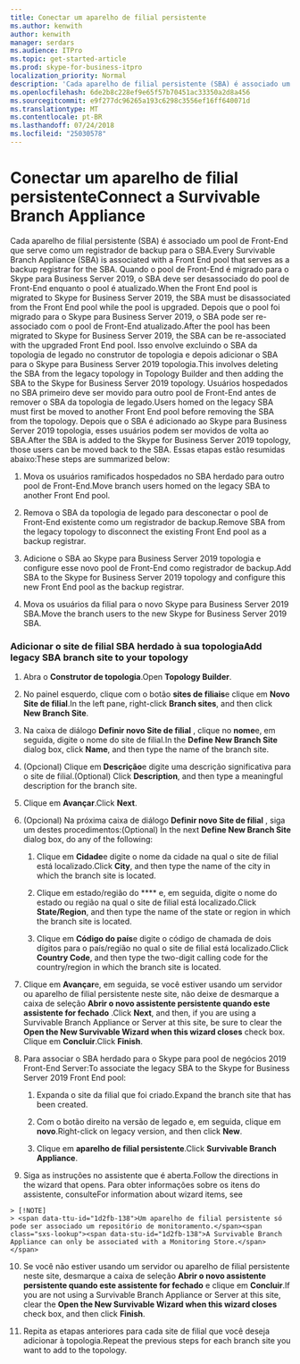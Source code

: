 ```yaml
---
title: Conectar um aparelho de filial persistente
ms.author: kenwith
author: kenwith
manager: serdars
ms.audience: ITPro
ms.topic: get-started-article
ms.prod: skype-for-business-itpro
localization_priority: Normal
description: 'Cada aparelho de filial persistente (SBA) é associado um pool de Front-End que serve como um registrador de backup para o SBA. Quando o pool é migrado para o Skype para Business Server 2019, o SBA Front-End deve ser removido de pool Front-End, enquanto o pool é atualizado, depois que o pool foi migrado para o Skype para Business Server 2019, o SBA pode ser novamente associado a F Front atualizados pool de término. Isso envolve excluindo o SBA da topologia de legado no construtor de topologia e depois adicionar o SBA para o Skype para Business Server 2019 topologia. Usuários hospedados no SBA primeiro deve ser movido para outro pool de Front-End antes de remover o SBA da topologia de legado. Após o SBA é adicionado ao Skype para Business Server 2019 topologia, esses usuários, em seguida, podem ser movidos volta ao SBA. Essas etapas estão resumidas abaixo:'
ms.openlocfilehash: 6de2b8c228ef9e65f57b70451ac33350a2d8a456
ms.sourcegitcommit: e9f277dc96265a193c6298c3556ef16ff640071d
ms.translationtype: MT
ms.contentlocale: pt-BR
ms.lasthandoff: 07/24/2018
ms.locfileid: "25030578"
---
```

# <a name="connect-a-survivable-branch-appliance"></a><span data-ttu-id="1d2fb-108">Conectar um aparelho de filial persistente</span><span class="sxs-lookup"><span data-stu-id="1d2fb-108">Connect a Survivable Branch Appliance</span></span>

<span data-ttu-id="1d2fb-109">Cada aparelho de filial persistente (SBA) é associado um pool de Front-End que serve como um registrador de backup para o SBA.</span><span class="sxs-lookup"><span data-stu-id="1d2fb-109">Every Survivable Branch Appliance (SBA) is associated with a Front End pool that serves as a backup registrar for the SBA.</span></span> <span data-ttu-id="1d2fb-110">Quando o pool de Front-End é migrado para o Skype para Business Server 2019, o SBA deve ser desassociado do pool de Front-End enquanto o pool é atualizado.</span><span class="sxs-lookup"><span data-stu-id="1d2fb-110">When the Front End pool is migrated to Skype for Business Server 2019, the SBA must be disassociated from the Front End pool while the pool is upgraded.</span></span> <span data-ttu-id="1d2fb-111">Depois que o pool foi migrado para o Skype para Business Server 2019, o SBA pode ser re-associado com o pool de Front-End atualizado.</span><span class="sxs-lookup"><span data-stu-id="1d2fb-111">After the pool has been migrated to Skype for Business Server 2019, the SBA can be re-associated with the upgraded Front End pool.</span></span> <span data-ttu-id="1d2fb-112">Isso envolve excluindo o SBA da topologia de legado no construtor de topologia e depois adicionar o SBA para o Skype para Business Server 2019 topologia.</span><span class="sxs-lookup"><span data-stu-id="1d2fb-112">This involves deleting the SBA from the legacy topology in Topology Builder and then adding the SBA to the Skype for Business Server 2019 topology.</span></span> <span data-ttu-id="1d2fb-113">Usuários hospedados no SBA primeiro deve ser movido para outro pool de Front-End antes de remover o SBA da topologia de legado.</span><span class="sxs-lookup"><span data-stu-id="1d2fb-113">Users homed on the legacy SBA must first be moved to another Front End pool before removing the SBA from the topology.</span></span> <span data-ttu-id="1d2fb-114">Depois que o SBA é adicionado ao Skype para Business Server 2019 topologia, esses usuários podem ser movidos de volta ao SBA.</span><span class="sxs-lookup"><span data-stu-id="1d2fb-114">After the SBA is added to the Skype for Business Server 2019 topology, those users can be moved back to the SBA.</span></span> <span data-ttu-id="1d2fb-115">Essas etapas estão resumidas abaixo:</span><span class="sxs-lookup"><span data-stu-id="1d2fb-115">These steps are summarized below:</span></span>
  
1. <span data-ttu-id="1d2fb-116">Mova os usuários ramificados hospedados no SBA herdado para outro pool de Front-End.</span><span class="sxs-lookup"><span data-stu-id="1d2fb-116">Move branch users homed on the legacy SBA to another Front End pool.</span></span>
    
2. <span data-ttu-id="1d2fb-117">Remova o SBA da topologia de legado para desconectar o pool de Front-End existente como um registrador de backup.</span><span class="sxs-lookup"><span data-stu-id="1d2fb-117">Remove SBA from the legacy topology to disconnect the existing Front End pool as a backup registrar.</span></span>
    
3. <span data-ttu-id="1d2fb-118">Adicione o SBA ao Skype para Business Server 2019 topologia e configure esse novo pool de Front-End como registrador de backup.</span><span class="sxs-lookup"><span data-stu-id="1d2fb-118">Add SBA to the Skype for Business Server 2019 topology and configure this new Front End pool as the backup registrar.</span></span> 
    
4. <span data-ttu-id="1d2fb-119">Mova os usuários da filial para o novo Skype para Business Server 2019 SBA.</span><span class="sxs-lookup"><span data-stu-id="1d2fb-119">Move the branch users to the new Skype for Business Server 2019 SBA.</span></span>
    
### <a name="add-legacy-sba-branch-site-to-your-topology"></a><span data-ttu-id="1d2fb-120">Adicionar o site de filial SBA herdado à sua topologia</span><span class="sxs-lookup"><span data-stu-id="1d2fb-120">Add legacy SBA branch site to your topology</span></span>

1. <span data-ttu-id="1d2fb-121">Abra o **Construtor de topologia**.</span><span class="sxs-lookup"><span data-stu-id="1d2fb-121">Open **Topology Builder**.</span></span>
    
2. <span data-ttu-id="1d2fb-122">No painel esquerdo, clique com o botão **sites de filiais**e clique em **Novo Site de filial**.</span><span class="sxs-lookup"><span data-stu-id="1d2fb-122">In the left pane, right-click **Branch sites**, and then click **New Branch Site**.</span></span>
    
3. <span data-ttu-id="1d2fb-123">Na caixa de diálogo **Definir novo Site de filial** , clique no **nome**e, em seguida, digite o nome do site de filial.</span><span class="sxs-lookup"><span data-stu-id="1d2fb-123">In the **Define New Branch Site** dialog box, click **Name**, and then type the name of the branch site.</span></span>
    
4. <span data-ttu-id="1d2fb-124">(Opcional) Clique em **Descrição**e digite uma descrição significativa para o site de filial.</span><span class="sxs-lookup"><span data-stu-id="1d2fb-124">(Optional) Click **Description**, and then type a meaningful description for the branch site.</span></span>
    
5. <span data-ttu-id="1d2fb-125">Clique em **Avançar**.</span><span class="sxs-lookup"><span data-stu-id="1d2fb-125">Click **Next**.</span></span>
    
6. <span data-ttu-id="1d2fb-126">(Opcional) Na próxima caixa de diálogo **Definir novo Site de filial** , siga um destes procedimentos:</span><span class="sxs-lookup"><span data-stu-id="1d2fb-126">(Optional) In the next **Define New Branch Site** dialog box, do any of the following:</span></span> 
    
    1. <span data-ttu-id="1d2fb-127">Clique em **Cidade**e digite o nome da cidade na qual o site de filial está localizado.</span><span class="sxs-lookup"><span data-stu-id="1d2fb-127">Click **City**, and then type the name of the city in which the branch site is located.</span></span>
    
    2. <span data-ttu-id="1d2fb-128">Clique em estado/região do \*\*\*\* e, em seguida, digite o nome do estado ou região na qual o site de filial está localizado.</span><span class="sxs-lookup"><span data-stu-id="1d2fb-128">Click **State/Region**, and then type the name of the state or region in which the branch site is located.</span></span>
    
    3. <span data-ttu-id="1d2fb-129">Clique em **Código do país**e digite o código de chamada de dois dígitos para o país/região no qual o site de filial está localizado.</span><span class="sxs-lookup"><span data-stu-id="1d2fb-129">Click **Country Code**, and then type the two-digit calling code for the country/region in which the branch site is located.</span></span>
    
7. <span data-ttu-id="1d2fb-130">Clique em **Avançar**e, em seguida, se você estiver usando um servidor ou aparelho de filial persistente neste site, não deixe de desmarque a caixa de seleção **Abrir o novo assistente persistente quando este assistente for fechado** .</span><span class="sxs-lookup"><span data-stu-id="1d2fb-130">Click **Next**, and then, if you are using a Survivable Branch Appliance or Server at this site, be sure to clear the **Open the New Survivable Wizard when this wizard closes** check box.</span></span> <span data-ttu-id="1d2fb-131">Clique em **Concluir**.</span><span class="sxs-lookup"><span data-stu-id="1d2fb-131">Click **Finish**.</span></span>
    
8. <span data-ttu-id="1d2fb-132">Para associar o SBA herdado para o Skype para pool de negócios 2019 Front-End Server:</span><span class="sxs-lookup"><span data-stu-id="1d2fb-132">To associate the legacy SBA to the Skype for Business Server 2019 Front End pool:</span></span>
    
    1. <span data-ttu-id="1d2fb-133">Expanda o site da filial que foi criado.</span><span class="sxs-lookup"><span data-stu-id="1d2fb-133">Expand the branch site that has been created.</span></span> 
    
    2. <span data-ttu-id="1d2fb-134">Com o botão direito na versão de legado e, em seguida, clique em **novo**.</span><span class="sxs-lookup"><span data-stu-id="1d2fb-134">Right-click on legacy version, and then click **New**.</span></span>
    
    3. <span data-ttu-id="1d2fb-135">Clique em **aparelho de filial persistente**.</span><span class="sxs-lookup"><span data-stu-id="1d2fb-135">Click **Survivable Branch Appliance**.</span></span>
    
9. <span data-ttu-id="1d2fb-136">Siga as instruções no assistente que é aberta.</span><span class="sxs-lookup"><span data-stu-id="1d2fb-136">Follow the directions in the wizard that opens.</span></span> <span data-ttu-id="1d2fb-137">Para obter informações sobre os itens do assistente, consulte</span><span class="sxs-lookup"><span data-stu-id="1d2fb-137">For information about wizard items, see</span></span>    
<!-- [Define a Survivable Branch Appliance or Server in Lync 2013](https://technet.microsoft.com/en-us/library/gg398280(v=ocs.15).aspx). -->
 <!-- The above link points to un-rebranded 2013 content we will need to discuss rebrand or bring forward -->
    
    > [!NOTE]
    > <span data-ttu-id="1d2fb-138">Um aparelho de filial persistente só pode ser associado um repositório de monitoramento.</span><span class="sxs-lookup"><span data-stu-id="1d2fb-138">A Survivable Branch Appliance can only be associated with a Monitoring Store.</span></span> 
  
10. <span data-ttu-id="1d2fb-139">Se você não estiver usando um servidor ou aparelho de filial persistente neste site, desmarque a caixa de seleção **Abrir o novo assistente persistente quando este assistente for fechado** e clique em **Concluir**.</span><span class="sxs-lookup"><span data-stu-id="1d2fb-139">If you are not using a Survivable Branch Appliance or Server at this site, clear the **Open the New Survivable Wizard when this wizard closes** check box, and then click **Finish**.</span></span>
    
11. <span data-ttu-id="1d2fb-140">Repita as etapas anteriores para cada site de filial que você deseja adicionar à topologia.</span><span class="sxs-lookup"><span data-stu-id="1d2fb-140">Repeat the previous steps for each branch site you want to add to the topology.</span></span>
    

